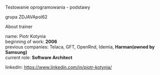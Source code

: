 Testowanie oprogramowania - podstawy

grupa ZDJAVApol62

About trainer

name: Piotr Kotynia    
beginning of work: **2006**  
previous companies: Telaca, GFT, OpenRnd, Idemia, **Harman(owned by Samsung)**  
current role: **Software Architect**   

linkedIn: https://www.linkedin.com/in/piotr-kotynia/